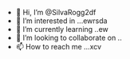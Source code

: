 - 👋 Hi, I’m @SilvaRogg2df
- 👀 I’m interested in ...ewrsda
- 🌱 I’m currently learning ..ew
- 💞️ I’m looking to collaborate on ..
- 📫 How to reach me ...xcv

<!---fg
SilvaRogg2/SilvaRogg2 is a ✨ special ✨ repository because its `README.md` (this file) appears on your GitHub profile.
You can click the Preview link to take a look at your changes.
--->
